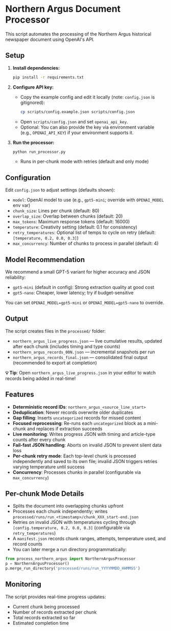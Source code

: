 # Northern Argus Document Processor

This script automates the processing of the Northern Argus historical newspaper document using OpenAI's API.

## Setup

1. **Install dependencies:**
   ```bash
   pip install -r requirements.txt
   ```

2. **Configure API key:**
   - Copy the example config and edit it locally (note: `config.json` is gitignored):
     ```bash
     cp scripts/config.example.json scripts/config.json
     ```
   - Open `scripts/config.json` and set `openai_api_key`.
   - Optional: You can also provide the key via environment variable (e.g., `OPENAI_API_KEY`) if your environment supports it.

3. **Run the processor:**
   ```bash
   python run_processor.py
   ```
   - Runs in per-chunk mode with retries (default and only mode)

## Configuration

Edit `config.json` to adjust settings (defaults shown):

- `model`: OpenAI model to use (e.g., `gpt5-mini`; override with `OPENAI_MODEL` env var)
- `chunk_size`: Lines per chunk (default: 80)
- `overlap_size`: Overlap between chunks (default: 20)
- `max_tokens`: Maximum response tokens (default: 16000)
- `temperature`: Creativity setting (default: 0.1 for consistency)
 - `retry_temperatures`: Optional list of temps to cycle on retry (default: `[temperature, 0.2, 0.0, 0.3]`)
 - `max_concurrency`: Number of chunks to process in parallel (default: 4)

## Model Recommendation

We recommend a small GPT-5 variant for higher accuracy and JSON reliability:

- `gpt5-mini` (default in config): Strong extraction quality at good cost
- `gpt5-nano`: Cheaper, lower latency; try if budget-sensitive

You can set `OPENAI_MODEL=gpt5-mini` or `OPENAI_MODEL=gpt5-nano` to override.

## Output

The script creates files in the `processed/` folder:

- `northern_argus_live_progress.json` — live cumulative results, updated after each chunk (includes timing and type counts)
- `northern_argus_records_00N.json` — incremental snapshots per run
- `northern_argus_records_final.json` — consolidated final output (recommended to export at completion)

**💡 Tip**: Open `northern_argus_live_progress.json` in your editor to watch records being added in real-time!

## Features

- **Deterministic record IDs**: `northern_argus_<source_line_start>`
- **Deduplication**: Newer records overwrite older duplicates
- **Gap filling**: Inserts `uncategorized` records for missed content
- **Focused reprocessing**: Re-runs each `uncategorized` block as a mini-chunk and replaces if extraction succeeds
- **Live monitoring**: Writes progress JSON with timing and article-type counts after every chunk
- **Fail-fast JSON handling**: Aborts on invalid JSON to prevent silent data loss
 - **Per-chunk retry mode**: Each top-level chunk is processed independently and saved to its own file; invalid JSON triggers retries varying temperature until success
 - **Concurrency**: Processes chunks in parallel (configurable via `max_concurrency`)

## Per-chunk Mode Details

- Splits the document into overlapping chunks upfront
- Processes each chunk independently; writes `processed/runs/run_<timestamp>/chunk_XXX_start-end.json`
- Retries on invalid JSON with temperatures cycling through `[config.temperature, 0.2, 0.0, 0.3]` (configurable via `retry_temperatures`)
- A `manifest.json` records chunk ranges, attempts, temperature used, and record counts
- You can later merge a run directory programmatically:

```python
from process_northern_argus import NorthernArgusProcessor
p = NorthernArgusProcessor()
p.merge_run_directory('processed/runs/run_YYYYMMDD_HHMMSS')
```

## Monitoring

The script provides real-time progress updates:
- Current chunk being processed
- Number of records extracted per chunk
- Total records extracted so far
- Estimated completion time